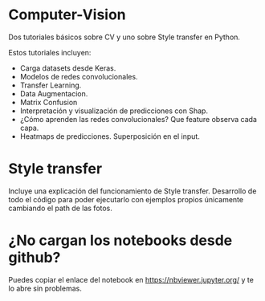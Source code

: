 # Computer-Vision

Dos tutoriales básicos sobre CV y uno sobre Style transfer en Python.

Estos tutoriales incluyen:
+ Carga datasets desde Keras. 
+ Modelos de redes convolucionales.
+ Transfer Learning.
+ Data Augmentacion.
+ Matrix Confusion
+ Interpretación y visualización de predicciones con Shap.
+ ¿Cómo aprenden las redes convolucionales? Que feature observa cada capa.
+ Heatmaps de predicciones. Superposición en el input.

# Style transfer
Incluye una explicación del funcionamiento de Style transfer. Desarrollo de todo el código para poder ejecutarlo con ejemplos propios únicamente cambiando el path de las fotos.

# ¿No cargan los notebooks desde github?
Puedes copiar el enlace del notebook en https://nbviewer.jupyter.org/ y te lo abre sin problemas.
